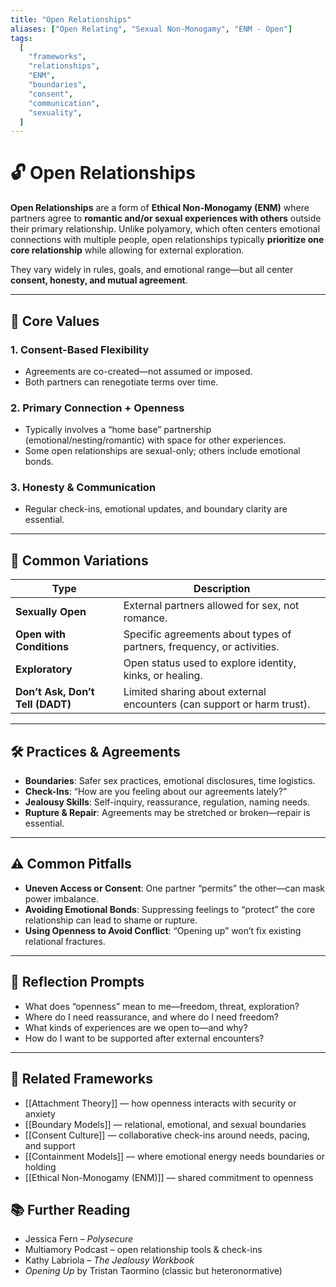 ```yaml
---
title: "Open Relationships"
aliases: ["Open Relating", "Sexual Non-Monogamy", "ENM - Open"]
tags:
  [
    "frameworks",
    "relationships",
    "ENM",
    "boundaries",
    "consent",
    "communication",
    "sexuality",
  ]
---
```


<!-- @format -->

# 🔓 Open Relationships

**Open Relationships** are a form of **Ethical Non-Monogamy (ENM)** where partners agree to **romantic and/or sexual experiences with others** outside their primary relationship. Unlike polyamory, which often centers emotional connections with multiple people, open relationships typically **prioritize one core relationship** while allowing for external exploration.

They vary widely in rules, goals, and emotional range—but all center **consent, honesty, and mutual agreement**.

---

## 🧠 Core Values

### 1. **Consent-Based Flexibility**

- Agreements are co-created—not assumed or imposed.
- Both partners can renegotiate terms over time.

### 2. **Primary Connection + Openness**

- Typically involves a “home base” partnership (emotional/nesting/romantic) with space for other experiences.
- Some open relationships are sexual-only; others include emotional bonds.

### 3. **Honesty & Communication**

- Regular check-ins, emotional updates, and boundary clarity are essential.

---

## 🔀 Common Variations

| Type                             | Description                                                            |
| -------------------------------- | ---------------------------------------------------------------------- |
| **Sexually Open**                | External partners allowed for sex, not romance.                        |
| **Open with Conditions**         | Specific agreements about types of partners, frequency, or activities. |
| **Exploratory**                  | Open status used to explore identity, kinks, or healing.               |
| **Don’t Ask, Don’t Tell (DADT)** | Limited sharing about external encounters (can support or harm trust). |

---

## 🛠 Practices & Agreements

- **Boundaries**: Safer sex practices, emotional disclosures, time logistics.
- **Check-Ins**: “How are you feeling about our agreements lately?”
- **Jealousy Skills**: Self-inquiry, reassurance, regulation, naming needs.
- **Rupture & Repair**: Agreements may be stretched or broken—repair is essential.

---

## ⚠️ Common Pitfalls

- **Uneven Access or Consent**: One partner “permits” the other—can mask power imbalance.
- **Avoiding Emotional Bonds**: Suppressing feelings to “protect” the core relationship can lead to shame or rupture.
- **Using Openness to Avoid Conflict**: “Opening up” won’t fix existing relational fractures.

---

## 💬 Reflection Prompts

- What does “openness” mean to me—freedom, threat, exploration?
- Where do I need reassurance, and where do I need freedom?
- What kinds of experiences are we open to—and why?
- How do I want to be supported after external encounters?

---

## 🔗 Related Frameworks

- [[Attachment Theory]] — how openness interacts with security or anxiety
- [[Boundary Models]] — relational, emotional, and sexual boundaries
- [[Consent Culture]] — collaborative check-ins around needs, pacing, and support
- [[Containment Models]] — where emotional energy needs boundaries or holding
- [[Ethical Non-Monogamy (ENM)]] — shared commitment to openness

## 📚 Further Reading

- Jessica Fern – _Polysecure_
- Multiamory Podcast – open relationship tools & check-ins
- Kathy Labriola – _The Jealousy Workbook_
- _Opening Up_ by Tristan Taormino (classic but heteronormative)
